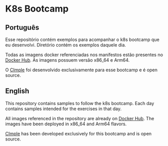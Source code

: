 # K8s Bootcamp

## Português

Esse repositório contém exemplos para acompanhar o k8s bootcamp que eu
desenvolvi. Diretório contém os exemplos daquele dia.

Todas as imagens docker referenciadas nos manifestos estão presentes no
[Docker Hub](https://hub.docker.com/). As imagens possuem versão x86\_64 e
Arm64. 

O [CImple](https://github.com/taksan/cimple) foi desenvolvido
exclusivamente para esse bootcamp e é open source.

## English

This repository contains samples to follow the k8s bootcamp. Each
day contains samples intended for the exercises in that day.

All images referenced in the repository are already on 
[Docker Hub](https://hub.docker.com/). The images have been deployed 
in x86\_64 and Arm64 flavors.

[CImple](https://github.com/taksan/cimple) has been developed exclusively
for this bootcamp and is open source.
